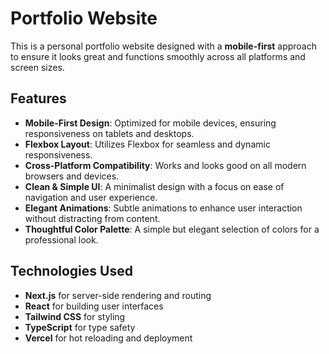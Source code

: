 # Portfolio Website

This is a personal portfolio website designed with a **mobile-first** approach to ensure it looks great and functions smoothly across all platforms and screen sizes.

## Features

- **Mobile-First Design**: Optimized for mobile devices, ensuring responsiveness on tablets and desktops.
- **Flexbox Layout**: Utilizes Flexbox for seamless and dynamic responsiveness.
- **Cross-Platform Compatibility**: Works and looks good on all modern browsers and devices.
- **Clean & Simple UI**: A minimalist design with a focus on ease of navigation and user experience.
- **Elegant Animations**: Subtle animations to enhance user interaction without distracting from content.
- **Thoughtful Color Palette**: A simple but elegant selection of colors for a professional look.

## Technologies Used

- **Next.js** for server-side rendering and routing
- **React** for building user interfaces
- **Tailwind CSS** for styling
- **TypeScript** for type safety
- **Vercel** for hot reloading and deployment
